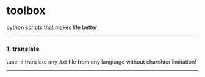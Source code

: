 # toolbox
python scripts that makes life better

---
### 1. translate
\use -› translate any .txt file from any language without charchter limitation!

---
